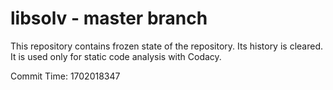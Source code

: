 # libsolv - master branch

This repository contains frozen state of the repository.
Its history is cleared. It is used only for static code
analysis with Codacy.

Commit Time: 1702018347